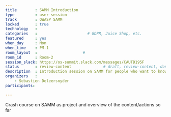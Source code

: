 ```yaml
---
title        : SAMM Introduction
type         : user-session
track        : OWASP SAMM
locked       : true
technology   :
categories   :                      # GDPR, Juice Shop, etc.
featured     : yes
when_day     : Mon
when_time    : PM-1
room_layout  :                    #
room_id      : Room-2
session_slack: https://os-summit.slack.com/messages/CAUTD195F
status       : review-content              # draft, review-content, done
description  : Introduction session on SAMM for people who want to know more about the project
organizers   :
    - Sebastien Deleersnyder
participants:

---
```


Crash course on SAMM as project and overview of the content/actions so far
